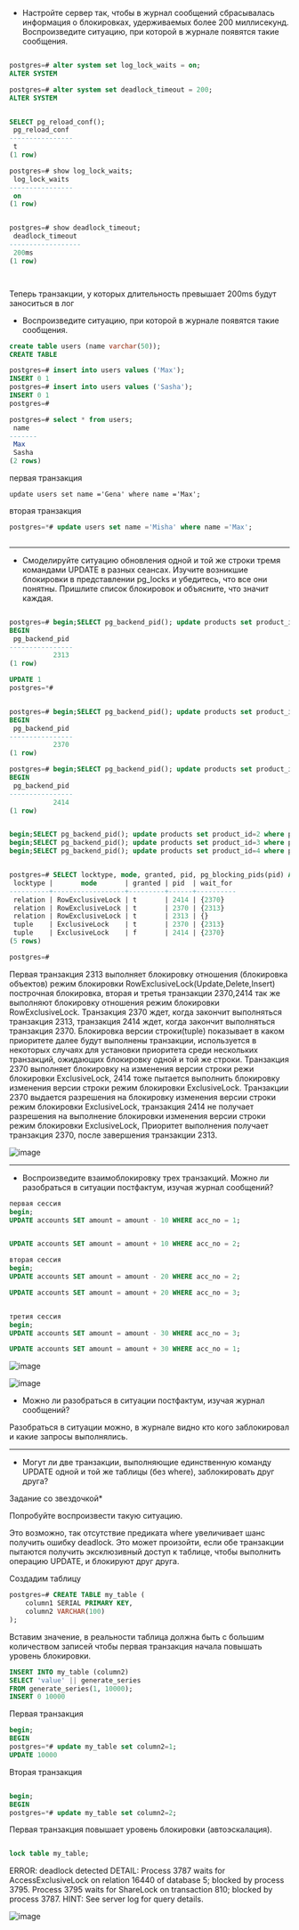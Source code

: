 
* Настройте сервер так, чтобы в журнал сообщений сбрасывалась информация о блокировках, удерживаемых более 200 миллисекунд. Воспроизведите ситуацию, при которой в журнале появятся такие сообщения.

```sql

postgres=# alter system set log_lock_waits = on;
ALTER SYSTEM

postgres=# alter system set deadlock_timeout = 200;
ALTER SYSTEM


SELECT pg_reload_conf();
 pg_reload_conf
----------------
 t
(1 row)

postgres=# show log_lock_waits;
 log_lock_waits
----------------
 on
(1 row)

```


```sql

postgres=# show deadlock_timeout;
 deadlock_timeout
------------------
 200ms
(1 row)




```

Теперь транзакции, у которых длительность превышает 200ms будут заноситься в лог

* Воспроизведите ситуацию, при которой в журнале появятся такие сообщения.

 ```sql
create table users (name varchar(50));
CREATE TABLE

```

```sql
postgres=# insert into users values ('Max');
INSERT 0 1
postgres=# insert into users values ('Sasha');
INSERT 0 1
postgres=#

postgres=# select * from users;
 name
-------
 Max
 Sasha
(2 rows)


```
первая транзакция
```
update users set name ='Gena' where name ='Max';
```
вторая транзакция

```sql
postgres=*# update users set name ='Misha' where name ='Max';



```





--------------------


* Смоделируйте ситуацию обновления одной и той же строки тремя командами UPDATE в разных сеансах. Изучите возникшие блокировки в представлении pg_locks и убедитесь, что все они понятны. Пришлите список блокировок и объясните, что значит каждая.

```sql

postgres=# begin;SELECT pg_backend_pid(); update products set product_id=2 where product_id=1;
BEGIN
 pg_backend_pid
----------------
           2313
(1 row)

UPDATE 1
postgres=*#

```

```sql

postgres=# begin;SELECT pg_backend_pid(); update products set product_id=3 where product_id=1;
BEGIN
 pg_backend_pid
----------------
           2370
(1 row)


```

```sql
postgres=# begin;SELECT pg_backend_pid(); update products set product_id=4 where product_id=1;
BEGIN
 pg_backend_pid
----------------
           2414
(1 row)

```

```sql

begin;SELECT pg_backend_pid(); update products set product_id=2 where product_id=1; 
begin;SELECT pg_backend_pid(); update products set product_id=3 where product_id=1; 
begin;SELECT pg_backend_pid(); update products set product_id=4 where product_id=1; 

```


```sql

postgres=# SELECT locktype, mode, granted, pid, pg_blocking_pids(pid) AS wait_for FROM pg_locks WHERE relation = 'products'::regclass;
 locktype |       mode       | granted | pid  | wait_for
----------+------------------+---------+------+----------
 relation | RowExclusiveLock | t       | 2414 | {2370}
 relation | RowExclusiveLock | t       | 2370 | {2313}
 relation | RowExclusiveLock | t       | 2313 | {}
 tuple    | ExclusiveLock    | t       | 2370 | {2313}
 tuple    | ExclusiveLock    | f       | 2414 | {2370}
(5 rows)

postgres=#

```



Первая транзакция 2313 выполняет блокировку отношения (блокировка объектов) режим блокировки RowExclusiveLock(Update,Delete,Insert) построчная блокировка, вторая и третья транзакции 2370,2414 так же выполняют блокировку отношения режим блокировки RowExclusiveLock. Транзакция 2370 ждет, когда закончит выполняться транзакция 2313, транзакция 2414 ждет, когда закончит выполняться транзакция 2370.
Блокировка версии строки(tuple) показывает в каком приоритете далее будут выполнены транзакции, используется в некоторых случаях для установки приоритета среди нескольких транзакций, ожидающих блокировку одной и той же строки. Транзакция 2370 выполняет блокировку на изменения версии строки режи блокировки ExclusiveLock, 2414 тоже пытается выполнить блокировку изменения версии строки режим блокировки ExclusiveLock. Транзакции 2370 выдается разрешения на блокировку изменения версии строки режим блокировки ExclusiveLock, транзакция 2414 не получает разрешения на выполнение блокировки изменения версии строки режим блокировки ExclusiveLock, Приоритет выполнения получает транзакция 2370, после завершения транзакции 2313.



![image](https://github.com/VyacheslavIT/postgre/assets/136000255/3944dd62-c6a9-4e9e-9362-fc791171d014)




---------------------


* Воспроизведите взаимоблокировку трех транзакций. Можно ли разобраться в ситуации постфактум, изучая журнал сообщений?
```sql
первая сессия
begin;
UPDATE accounts SET amount = amount - 10 WHERE acc_no = 1;


UPDATE accounts SET amount = amount + 10 WHERE acc_no = 2;

вторая сессия
begin;
UPDATE accounts SET amount = amount - 20 WHERE acc_no = 2;

UPDATE accounts SET amount = amount + 20 WHERE acc_no = 3;


третия сессия
begin;
UPDATE accounts SET amount = amount - 30 WHERE acc_no = 3;

UPDATE accounts SET amount = amount + 30 WHERE acc_no = 1;
```

![image](https://github.com/VyacheslavIT/postgre/assets/136000255/3478d6df-e55b-4875-bc31-c5d65b4b43d3)

![image](https://github.com/VyacheslavIT/postgre/assets/136000255/717d9e07-be2f-4e70-b32a-8577d42fd6ab)

* Можно ли разобраться в ситуации постфактум, изучая журнал сообщений?

Разобраться в ситуации можно, в журнале видно кто кого заблокировал и какие запросы выполнялись.


---------------------


* Могут ли две транзакции, выполняющие единственную команду UPDATE одной и той же таблицы (без where), заблокировать друг друга?
  
Задание со звездочкой*

Попробуйте воспроизвести такую ситуацию.

Это возможно, так отсутствие предиката where увеличивает шанс получить ошибку deadlock.
Это может произойти, если обе транзакции пытаются получить эксклюзивный доступ к таблице, чтобы выполнить операцию UPDATE, и блокируют друг друга. 

Создадим таблицу 
```sql
postgres=# CREATE TABLE my_table (
    column1 SERIAL PRIMARY KEY,
    column2 VARCHAR(100)
);
```
Вставим значение, в реальности таблица должна быть с большим количеством записей чтобы первая транзакция начала повышать уровень блокировки. 

```sql
INSERT INTO my_table (column2)
SELECT 'value' || generate_series
FROM generate_series(1, 10000);
INSERT 0 10000

```
Первая транзакция 

```sql
begin;
BEGIN
postgres=*# update my_table set column2=1;
UPDATE 10000
```
Вторая транзакция

```sql

begin;
BEGIN
postgres=*# update my_table set column2=2;

```
Первая транзакция повышает уровень блокировки (автоэскалация).

```sql

lock table my_table;

```
ERROR:  deadlock detected
DETAIL:  Process 3787 waits for AccessExclusiveLock on relation 16440 of database 5; blocked by process 3795.
Process 3795 waits for ShareLock on transaction 810; blocked by process 3787.
HINT:  See server log for query details.

![image](https://github.com/VyacheslavIT/postgre/assets/136000255/9b1e72ee-70cd-4c4f-af06-cdb92942ab6d)



